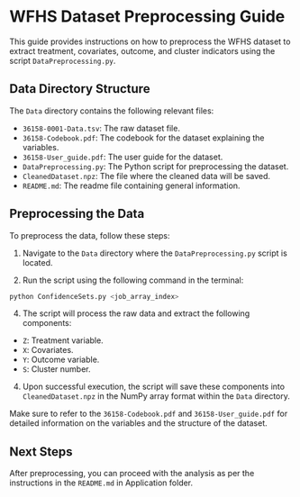 # WFHS Dataset Preprocessing Guide

This guide provides instructions on how to preprocess the WFHS dataset to extract treatment, covariates, outcome, and cluster indicators using the script `DataPreprocessing.py`.

## Data Directory Structure

The `Data` directory contains the following relevant files:

- `36158-0001-Data.tsv`: The raw dataset file.
- `36158-Codebook.pdf`: The codebook for the dataset explaining the variables.
- `36158-User_guide.pdf`: The user guide for the dataset.
- `DataPreprocessing.py`: The Python script for preprocessing the dataset.
- `CleanedDataset.npz`: The file where the cleaned data will be saved.
- `README.md`: The readme file containing general information.

## Preprocessing the Data

To preprocess the data, follow these steps:

1. Navigate to the `Data` directory where the `DataPreprocessing.py` script is located.

2. Run the script using the following command in the terminal:
```bash
python ConfidenceSets.py <job_array_index>
```
4. The script will process the raw data and extract the following components:

- `Z`: Treatment variable.
- `X`: Covariates.
- `Y`: Outcome variable.
- `S`: Cluster number.

4. Upon successful execution, the script will save these components into `CleanedDataset.npz` in the NumPy array format within the `Data` directory.

Make sure to refer to the `36158-Codebook.pdf` and `36158-User_guide.pdf` for detailed information on the variables and the structure of the dataset.

## Next Steps

After preprocessing, you can proceed with the analysis as per the instructions in the `README.md` in Application folder.


